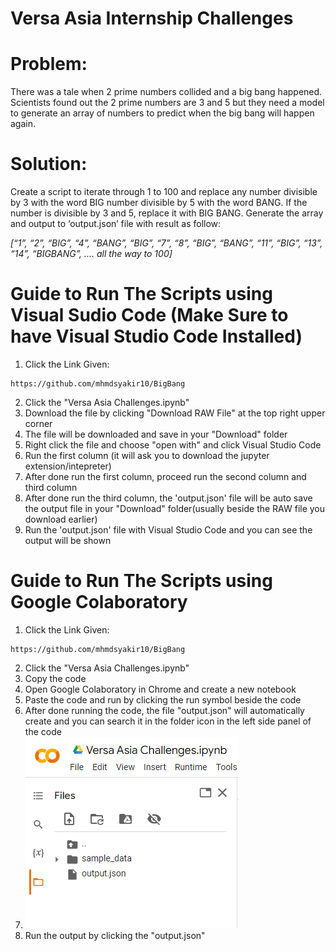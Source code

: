 
# Versa Asia Internship Challenges



# Problem:
There was a tale when 2 prime numbers collided and a big bang happened. Scientists found out
the 2 prime numbers are 3 and 5 but they need a model to generate an array of numbers to
predict when the big bang will happen again.

# Solution:
Create a script to iterate through 1 to 100 and replace any number divisible by 3 with the word
BIG number divisible by 5 with the word BANG. If the number is divisible by 3 and 5, replace it
with BIG BANG. Generate the array and output to ‘output.json’ file with result as follow:

*[“1”, “2”, “BIG”, “4”, “BANG”, “BIG”, “7”, “8”, “BIG”, “BANG”, “11”, “BIG”, “13”, “14”, “BIGBANG”,
.... all the way to 100]*

# Guide to Run The Scripts using Visual Sudio Code (Make Sure to have Visual Studio Code Installed)
1. Click the Link Given:
```
https://github.com/mhmdsyakir10/BigBang
```
2. Click the "Versa Asia Challenges.ipynb"
3. Download the file by clicking "Download RAW File" at the top right upper corner
4. The file will be downloaded and save in your "Download" folder
5. Right click the file and choose "open with" and click Visual Studio Code
6. Run the first column (it will ask you to download the jupyter extension/intepreter)
7. After done run the first column, proceed run the second column and third column
8. After done run the third column, the 'output.json' file will be auto save the output file in your "Download" folder(usually beside the RAW file you download earlier)
9. Run the 'output.json' file with Visual Studio Code and you can see the output will be shown


# Guide to Run The Scripts using Google Colaboratory
1. Click the Link Given:
```
https://github.com/mhmdsyakir10/BigBang
```
2. Click the "Versa Asia Challenges.ipynb"
3. Copy the code
4. Open Google Colaboratory in Chrome and create a new notebook
5. Paste the code and run by clicking the run symbol beside the code
6. After done running the code, the file "output.json" will automatically create and you can search it in the folder icon in the left side panel of the code
7. ![alt text](https://github.com/mhmdsyakir10/BigBang/blob/main/Folder%20Example.PNG)
8. Run the output by clicking the "output.json"


